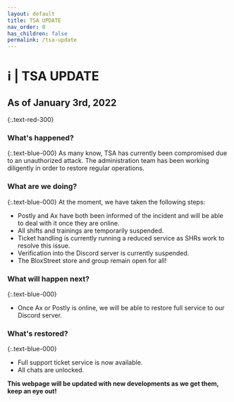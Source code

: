 ```yaml
---
layout: default
title: TSA UPDATE
nav_order: 0
has_children: false
permalink: /tsa-update
---
```


# ℹ️ | TSA UPDATE

## As of January 3rd, 2022
{:.text-red-300}

### What's happened?
{:.text-blue-000}
As many know, TSA has currently been compromised due to an unauthorized attack. 
The administration team has been working diligently in order to restore regular operations. 

### What are we doing?
{:.text-blue-000}
At the moment, we have taken the following steps:
- Postly and Ax have both been informed of the incident and will be able to deal with it once they are online.
- All shifts and trainings are temporarily suspended.
- Ticket handling is currently running a reduced service as SHRs work to resolve this issue.
- Verification into the Discord server is currently suspended.
- The BloxStreet store and group remain open for all!

### What will happen next?
{:.text-blue-000}
- Once Ax or Postly is online, we will be able to restore full service to our Discord server.

### What's restored?
{:.text-blue-000}
- Full support ticket service is now available.
- All chats are unlocked.

**This webpage will be updated with new developments as we get them, keep an eye out!**

